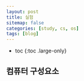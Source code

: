 ```yaml
---
layout: post
title: 실험
sitemap: false
categories: [study, cs, os]
tags: [blog]
---
```


* toc
{:toc .large-only}

## 컴퓨터 구성요소
